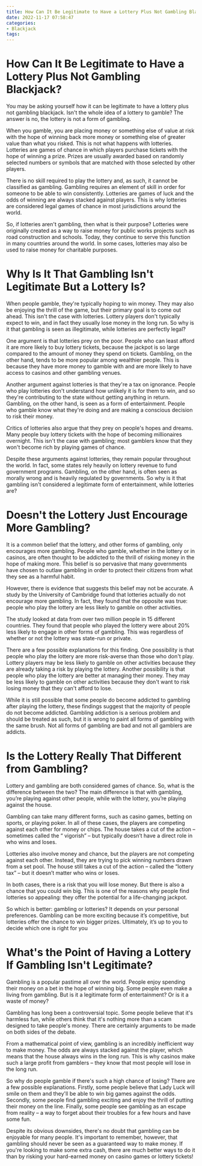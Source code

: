```yaml
---
title: How Can It Be Legitimate to Have a Lottery Plus Not Gambling Blackjack
date: 2022-11-17 07:58:47
categories:
- Blackjack
tags:
---
```



#  How Can It Be Legitimate to Have a Lottery Plus Not Gambling Blackjack?

You may be asking yourself how it can be legitimate to have a lottery plus not gambling blackjack. Isn't the whole idea of a lottery to gamble? The answer is no, the lottery is not a form of gambling.

When you gamble, you are placing money or something else of value at risk with the hope of winning back more money or something else of greater value than what you risked. This is not what happens with lotteries. Lotteries are games of chance in which players purchase tickets with the hope of winning a prize. Prizes are usually awarded based on randomly selected numbers or symbols that are matched with those selected by other players.

There is no skill required to play the lottery and, as such, it cannot be classified as gambling. Gambling requires an element of skill in order for someone to be able to win consistently. Lotteries are games of luck and the odds of winning are always stacked against players. This is why lotteries are considered legal games of chance in most jurisdictions around the world.

So, if lotteries aren't gambling, then what is their purpose? Lotteries were originally created as a way to raise money for public works projects such as road construction and schools. Today, they continue to serve this function in many countries around the world. In some cases, lotteries may also be used to raise money for charitable purposes.

#  Why Is It That Gambling Isn't Legitimate But a Lottery Is?

When people gamble, they're typically hoping to win money. They may also be enjoying the thrill of the game, but their primary goal is to come out ahead. This isn't the case with lotteries. Lottery players don't typically expect to win, and in fact they usually lose money in the long run. So why is it that gambling is seen as illegitimate, while lotteries are perfectly legal?

One argument is that lotteries prey on the poor. People who can least afford it are more likely to buy lottery tickets, because the jackpot is so large compared to the amount of money they spend on tickets. Gambling, on the other hand, tends to be more popular among wealthier people. This is because they have more money to gamble with and are more likely to have access to casinos and other gambling venues.

Another argument against lotteries is that they're a tax on ignorance. People who play lotteries don't understand how unlikely it is for them to win, and so they're contributing to the state without getting anything in return. Gambling, on the other hand, is seen as a form of entertainment. People who gamble know what they're doing and are making a conscious decision to risk their money.

Critics of lotteries also argue that they prey on people's hopes and dreams. Many people buy lottery tickets with the hope of becoming millionaires overnight. This isn't the case with gambling; most gamblers know that they won't become rich by playing games of chance.

Despite these arguments against lotteries, they remain popular throughout the world. In fact, some states rely heavily on lottery revenue to fund government programs. Gambling, on the other hand, is often seen as morally wrong and is heavily regulated by governments. So why is it that gambling isn't considered a legitimate form of entertainment, while lotteries are?

#  Doesn't the Lottery Just Encourage More Gambling?

It is a common belief that the lottery, and other forms of gambling, only encourages more gambling. People who gamble, whether in the lottery or in casinos, are often thought to be addicted to the thrill of risking money in the hope of making more. This belief is so pervasive that many governments have chosen to outlaw gambling in order to protect their citizens from what they see as a harmful habit.

However, there is evidence that suggests this belief may not be accurate. A study by the University of Cambridge found that lotteries actually do not encourage more gambling. In fact, they found that the opposite was true: people who play the lottery are less likely to gamble on other activities.

The study looked at data from over two million people in 15 different countries. They found that people who played the lottery were about 20% less likely to engage in other forms of gambling. This was regardless of whether or not the lottery was state-run or private.

There are a few possible explanations for this finding. One possibility is that people who play the lottery are more risk-averse than those who don't play. Lottery players may be less likely to gamble on other activities because they are already taking a risk by playing the lottery. Another possibility is that people who play the lottery are better at managing their money. They may be less likely to gamble on other activities because they don't want to risk losing money that they can't afford to lose.

While it is still possible that some people do become addicted to gambling after playing the lottery, these findings suggest that the majority of people do not become addicted. Gambling addiction is a serious problem and should be treated as such, but it is wrong to paint all forms of gambling with the same brush. Not all forms of gambling are bad and not all gamblers are addicts.

#  Is the Lottery Really That Different from Gambling?

Lottery and gambling are both considered games of chance. So, what is the difference between the two? The main difference is that with gambling, you’re playing against other people, while with the lottery, you’re playing against the house.

Gambling can take many different forms, such as casino games, betting on sports, or playing poker. In all of these cases, the players are competing against each other for money or chips. The house takes a cut of the action – sometimes called the “ vigorish” – but typically doesn’t have a direct role in who wins and loses.

Lotteries also involve money and chance, but the players are not competing against each other. Instead, they are trying to pick winning numbers drawn from a set pool. The house still takes a cut of the action – called the “lottery tax” – but it doesn’t matter who wins or loses.

In both cases, there is a risk that you will lose money. But there is also a chance that you could win big. This is one of the reasons why people find lotteries so appealing: they offer the potential for a life-changing jackpot.

So which is better: gambling or lotteries? It depends on your personal preferences. Gambling can be more exciting because it’s competitive, but lotteries offer the chance to win bigger prizes. Ultimately, it’s up to you to decide which one is right for you

#  What's the Point of Having a Lottery If Gambling Isn't Legitimate?

Gambling is a popular pastime all over the world. People enjoy spending their money on a bet in the hope of winning big. Some people even make a living from gambling. But is it a legitimate form of entertainment? Or is it a waste of money?

Gambling has long been a controversial topic. Some people believe that it's harmless fun, while others think that it's nothing more than a scam designed to take people's money. There are certainly arguments to be made on both sides of the debate.

From a mathematical point of view, gambling is an incredibly inefficient way to make money. The odds are always stacked against the player, which means that the house always wins in the long run. This is why casinos make such a large profit from gamblers – they know that most people will lose in the long run.

So why do people gamble if there's such a high chance of losing? There are a few possible explanations. Firstly, some people believe that Lady Luck will smile on them and they'll be able to win big games against the odds. Secondly, some people find gambling exciting and enjoy the thrill of putting their money on the line. Finally, some people see gambling as an escape from reality – a way to forget about their troubles for a few hours and have some fun.

Despite its obvious downsides, there's no doubt that gambling can be enjoyable for many people. It's important to remember, however, that gambling should never be seen as a guaranteed way to make money. If you're looking to make some extra cash, there are much better ways to do it than by risking your hard-earned money on casino games or lottery tickets!